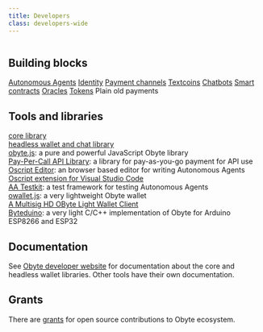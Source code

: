```yaml
---
title: Developers
class: developers-wide
---
```


<div class="categories-list">
    <div class="category-block one">
        <div class="inner-wrap">
            <div class="img-block">
                <img src="/user/themes/obyte/assets/developers/building_blocks.svg" alt="">
            </div>
            <h2 class="title">Building blocks</h2>
            <div class="info-block">
                <div class="link-list">
                    <a href="/platform/autonomous-agents">Autonomous Agents</a>
                    <a href="/platform/identity">Identity</a>
                    <a href="/platform/payment-channels">Payment channels</a>
                    <a href="/platform/textcoins">Textcoins</a>
                    <a href="/platform/chatbots">Chatbots</a>
                    <a href="/platform/smart-contracts">Smart contracts</a>
                    <a href="/platform/oracles">Oracles</a>
                    <a href="/platform/tokens">Tokens</a>
                    <a>Plain old payments</a>
                </div>
            </div>
        </div>
    </div>
    <div class="category-block two">
        <div class="inner-wrap">
            <div class="img-block">
                <img src="/user/themes/obyte/assets/developers/tools_and_libraries.svg" alt="">
            </div>
            <h2 class="title">Tools and libraries</h2>
            <div class="info-block">
                <div class="link-list">
                    <div><a target="_blank" href="https://github.com/byteball/ocore">core library</a></div>
                    <div><a target="_blank" href="https://github.com/byteball/headless-obyte">headless wallet and chat library</a></div>
                    <div><a target="_blank" href="https://obytejs.com/">obyte.js</a>: a pure and powerful JavaScript Obyte library</div>
                    <div><a target="_blank" href="https://github.com/byteball/pay-per-call-API">Pay-Per-Call API Library</a>: a library for pay-as-you-go payment for API use</div>
                    <div><a target="_blank" href="https://oscript.org/">Oscript Editor</a>: an browser based editor for writing Autonomous Agents</div>
                    <div><a target="_blank" href="https://marketplace.visualstudio.com/items?itemName=obyte.oscript-vscode-plugin">Oscript extension for Visual Studio Code</a></div>
                    <div><a target="_blank" href="https://github.com/valyakin/aa-testkit">AA Testkit</a>: a test framework for testing Autonomous Agents</div>
                    <div><a target="_blank" href="https://github.com/olabs-org/owallet.js">owallet.js</a>: a very lightweight Obyte wallet</div>
                    <div><a target="_blank" href="https://github.com/guantau/ocore-wallet-client">A Multisig HD OByte Light Wallet Client</a></div>
                    <div><a target="_blank" href="https://github.com/Papabyte/byteduino">Byteduino</a>: a very light C/C++ implementation of Obyte for Arduino ESP8266 and ESP32</div>
                </div>
            </div>
        </div>
    </div>
    <div class="category-block three">
        <div class="inner-wrap">
            <div class="img-block">
                <img src="/user/themes/obyte/assets/developers/documentation.svg" alt="">
            </div>
            <h2 class="title">Documentation</h2>
            <div class="info-block">
                See <a target="_blank" href="https://developer.obyte.org/">Obyte developer website</a> for 
                documentation about the core and headless wallet libraries. Other tools have their own documentation.
            </div>        
        </div>
    </div>
    <div class="category-block four">
        <div class="inner-wrap">
            <div class="img-block">
                <img src="/user/themes/obyte/assets/developers/grants.svg" alt="">
            </div>
            <h2 class="title">Grants</h2>
            <div class="info-block">
                There are <a href="/grants">grants</a> for open source contributions to Obyte ecosystem.
            </div>
        </div>
    </div>
</div>
